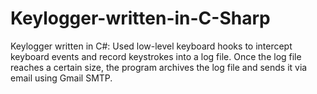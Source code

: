# Keylogger-written-in-C-Sharp
Keylogger written in C#: Used low-level keyboard hooks to intercept keyboard events and record keystrokes into a log file. Once the log file reaches a certain size, the program archives the log file and sends it via email using Gmail SMTP.
